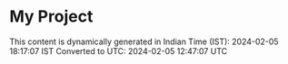 # My Project

This content is dynamically generated in Indian Time (IST): 2024-02-05 18:17:07 IST
Converted to UTC: 2024-02-05 12:47:07 UTC

